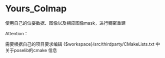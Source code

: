 # Yours_Colmap
使用自己的位姿数据、图像以及相应图像mask，进行稠密重建

Attention：

需要根据自己的项目要求编辑 {$workspace}/src/thirdparty/CMakeLists.txt 中关于poselib的cmake 信息
